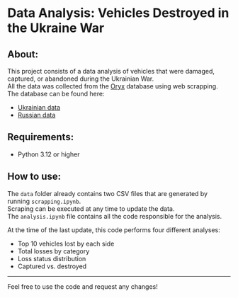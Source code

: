 # Data Analysis: Vehicles Destroyed in the Ukraine War

## About:  
This project consists of a data analysis of vehicles that were damaged, captured, or abandoned during the Ukrainian War.  
All the data was collected from the [Oryx](https://www.oryxspioenkop.com/) database using web scrapping.  
The database can be found here:  

- [Ukrainian data](https://www.oryxspioenkop.com/2022/02/attack-on-europe-documenting-ukrainian.html)  
- [Russian data](https://www.oryxspioenkop.com/2022/02/attack-on-europe-documenting-ukrainian.html)  

## Requirements:  
- Python 3.12 or higher  

## How to use:  
The `data` folder already contains two CSV files that are generated by running `scrapping.ipynb`.  
Scraping can be executed at any time to update the data.  
The `analysis.ipynb` file contains all the code responsible for the analysis.  

At the time of the last update, this code performs four different analyses:  
- Top 10 vehicles lost by each side  
- Total losses by category  
- Loss status distribution  
- Captured vs. destroyed  

***  
Feel free to use the code and request any changes!  
